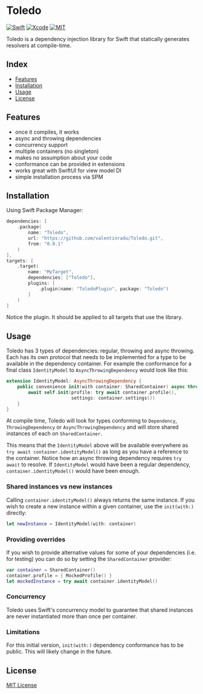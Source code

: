 # Toledo

[![Swift](https://img.shields.io/badge/Swift-5.6-orange.svg?style=for-the-badge&logo=swift)](https://swift.org)
[![Xcode](https://img.shields.io/badge/Xcode-13-blue.svg?style=for-the-badge&logo=Xcode&logoColor=white)](https://developer.apple.com/xcode)
[![MIT](https://img.shields.io/badge/license-MIT-black.svg?style=for-the-badge)](https://opensource.org/licenses/MIT)

Toledo is a dependency injection library for Swift that statically generates resolvers at compile-time.

## Index
* [Features](#features)
* [Installation](#installation)
* [Usage](#usage)
* [License](#license)

## Features

- once it compiles, it works
- async and throwing dependencies
- concurrency support
- multiple containers (no singleton)
- makes no assumption about your code
- conformance can be provided in extensions
- works great with SwiftUI for view model DI
- simple installation process via SPM 

## Installation

Using Swift Package Manager:
```swift
dependencies: [
    .package(
        name: "Toledo",
        url: "https://github.com/valentinradu/Toledo.git",
        from: "0.0.1"
    )
],
targets: [
    .target(
        name: "MyTarget",
        dependencies: ["Toledo"],
        plugins: [
            .plugin(name: "ToledoPlugin", package: "Toledo")
        ]
    )
]
```

Notice the plugin. It should be applied to all targets that use the library.

## Usage 

Toledo has 3 types of dependencies: regular, throwing and async throwing. Each has its own protocol that needs to be implemented for a type to be available in the dependency container. For example the conformance for a final class `IdentityModel` to `AsyncThrowingDependency` would look like this:

```swift
extension IdentityModel: AsyncThrowingDependency {
    public convenience init(with container: SharedContainer) async throws {
        await self.init(profile: try await container.profile(),
                        settings: container.settings())
    }
}
```

At compile time, Toledo will look for types conforming to `Dependency`, `ThrowingDependency` or `AsyncThrowingDependency` and will store shared instances of each on `SharedContainer`.

This means that the `IdentityModel` above will be available everywhere as `try await container.identityModel()` as long as you have a reference to the container. Notice how an async throwing dependency requires `try await` to resolve. If `IdentityModel` would have been a regular dependency, `container.identityModel()` would have been enough.

### Shared instances vs new instances

Calling `container.identityModel()` always returns the same instance. If you wish to create a new instance within a given container, use the `init(with:)` directly:

```swift
let newInstance = IdentityModel(with: container)
```

### Providing overrides

If you wish to provide alternative values for some of your dependencies (i.e. for testing) you can do so by setting the `SharedContainer` provider:

```swift
var container = SharedContainer()
container.profile = { MockedProfile() }
let mockedInstance = try await container.identityModel()
```

### Concurrency

Toledo uses Swift's concurrency model to guarantee that shared instances are never instantiated more than once per container.

### Limitations

For this initial version, `init(with:)` dependency conformance has to be public. This will likely change in the future.

## License
[MIT License](LICENSE)
